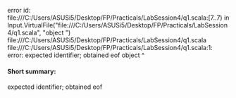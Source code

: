 error id: file:///C:/Users/ASUSi5/Desktop/FP/Practicals/LabSession4/q1.scala:[7..7) in Input.VirtualFile("file:///C:/Users/ASUSi5/Desktop/FP/Practicals/LabSession4/q1.scala", "object ")
file:///C:/Users/ASUSi5/Desktop/FP/Practicals/LabSession4/q1.scala
file:///C:/Users/ASUSi5/Desktop/FP/Practicals/LabSession4/q1.scala:1: error: expected identifier; obtained eof
object 
       ^
#### Short summary: 

expected identifier; obtained eof